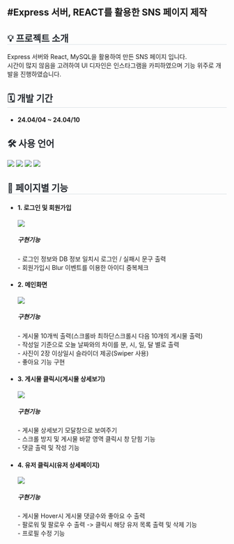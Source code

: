 <div>
  <h2>#Express 서버, REACT를 활용한 SNS 페이지 제작</h2>
</div>
<div style= "text-align:left;">
    <h2 style="border-bottom: 1px solid #d8dee4; color: #282d33;">💡 프로젝트 소개 </h2>
  <div>Express 서버와 React, MySQL을 활용하여 만든 SNS 페이지 입니다.</div>
  <div>시간이 많지 않음을 고려하여 UI 디자인은 인스타그램을 카피하였으며 기능 위주로 개발을 진행하였습니다. </div>
    </div>
    <div style= "text-align:left;">
    <h2 style="border-bottom: 1px solid #d8dee4; color: #282d33;"> 🗓 개발 기간 </h2>  
        <ul>
            <li> <h4>24.04/04 ~ 24.04/10</h4></li>
        </ul>
    </div>    
<div style= "text-align:left;"> 
    <div style="font-weight: 700; font-size: 15px; text-align: left; color: #282d33;">  </div> 
    </div>
    <div style= "text-align:left;">
      
<div style= "text-align:left;">
    <h2 style="color: #282d33;"> 🛠️ 사용 언어 </h2>
    <div style="margin: 0 auto; text-align: left;" align= "left">
      <img src="https://img.shields.io/badge/Node.js-339933?style=for-the-badge&logo=Node.js&logoColor=white">
          <img src="https://img.shields.io/badge/React-61DAFB?style=for-the-badge&logo=React&logoColor=white">
          <img src="https://img.shields.io/badge/MySQL-4479A1?style=for-the-badge&logo=MySQL&logoColor=white">
          <img src="https://img.shields.io/badge/Express-000000?style=for-the-badge&logo=Express&logoColor=white">
          </div>
    </div>    
<div style= "text-align:left;">
    <h2 style="border-bottom: 1px solid #d8dee4; color: #282d33;">  📑 페이지별 기능 </h2>      
    </div>
    <ul>
      <li><h4>1. 로그인 및 회원가입</h4></li>
      <div><img src='https://github.com/dlehdwo01/REACT_SNS_PROJECT/assets/153072974/642cecce-6ec6-4c86-89ac-14cd1bbaa9e7'></img></div>
      <div><h5>구현기능</h5></div>
      <div>- 로그인 정보와 DB 정보 일치시 로그인 / 실패시 문구 출력</div>
      <div>- 회원가입시 Blur 이벤트를 이용한 아이디 중복체크</div>      
      <li><h4>2. 메인화면</h4></li>
      <div><img src='https://github.com/dlehdwo01/REACT_SNS_PROJECT/assets/153072974/dbdf0ad8-7fd5-4a82-84f3-936b86ea6ae6'></img></div>
      <div><h5>구현기능</h5></div>
      <div>- 게시물 10개씩 출력(스크롤바 최하단스크롤시 다음 10개의 게시물 출력)</div>
      <div>- 작성일 기준으로 오늘 날짜와의 차이를 분, 시, 일, 달 별로 출력</div>
      <div>- 사진이 2장 이상일시 슬라이더 제공(Swiper 사용)</div>
      <div>- 좋아요 기능 구현</div>
      <li><h4>3. 게시물 클릭시(게시물 상세보기)</h4></li>      
      <div><img src='https://github.com/dlehdwo01/REACT_SNS_PROJECT/assets/153072974/10d2d572-aca6-483a-ac91-5615bfa2679a'></img></div>
      <div><h5>구현기능</h5></div>
      <div>- 게시물 상세보기 모달창으로 보여주기 </div>
      <div>- 스크롤 방지 및 게시물 바깥 영역 클릭시 창 닫힘 기능</div>
      <div>- 댓글 출력 및 작성 기능</div>
       <li><h4>4. 유저 클릭시(유저 상세페이지)</h4></li>      
      <div><img src='https://github.com/dlehdwo01/REACT_SNS_PROJECT/assets/153072974/9aa61e8f-ec7c-4db4-a29b-961c34062364'></img></div>
      <div><h5>구현기능</h5></div>
      <div>- 게시물 Hover시 게시물 댓글수와 좋아요 수 출력 </div>
      <div>- 팔로워 및 팔로우 수 출력 -> 클릭시 해당 유저 목록 출력 및 삭제 기능 </div>
      <div>- 프로필 수정 기능 </div>
    </ul>
    
<!--     <h2 style="border-bottom: 1px solid #d8dee4; color: #282d33;"> 🎇 프로젝트 후기 </h2>       
    </div> -->

    
    
   
 
    
